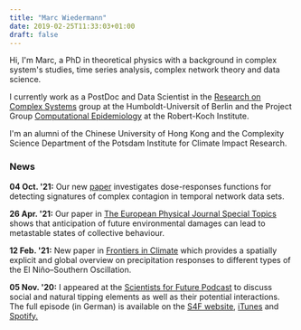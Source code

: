 ```yaml
---
title: "Marc Wiedermann"
date: 2019-02-25T11:33:03+01:00
draft: false
---
```


Hi, I'm Marc, a PhD in theoretical physics with a background in complex
system's studies, time series analysis, complex network theory and data
science. 

I currently work as a PostDoc and Data Scientist in the [Research on Complex
Systems](https://rocs.hu-berlin.de/) group at the Humboldt-Universit of Berlin and
the Project Group [Computational
Epidemiology](https://www.rki.de/DE/Content/Forsch/Projektgruppen/Projektgruppe_4/P4_node.html)
at the Robert-Koch Institute.

I'm an alumni of the Chinese University of Hong Kong and the Complexity Science
Department of the Potsdam Institute for Climate Impact Research.

### News

**04 Oct. '21:** Our new
[paper](https://link.springer.com/article/10.1140/epjs/s11734-021-00279-7)
investigates dose-responses functions for detecting signatures of complex
contagion in temporal network data sets. 

**26 Apr. '21:** Our paper in [The European Physical Journal Special Topics](https://link.springer.com/article/10.1140/epjs/s11734-021-00011-5#citeas) shows that anticipation of future
environmental damages can lead to metastable states of collective
behaviour. 

**12 Feb. '21:** New paper in [Frontiers in Climate](https://www.frontiersin.org/articles/10.3389/fclim.2021.618548/full)
which provides a spatially explicit and global overview on precipitation responses to different types of the
El Niño–Southern Oscillation.

**05 Nov. '20:** I appeared at the [Scientists for Future
Podcast](https://s4f-podcast.de/) to discuss social and natural
tipping elements as well as their potential interactions. The full episode
(in German) is available on the [S4F
website](https://s4f-podcast.de/2020/11/s4f008-domino-erdsystem/),
[iTunes](https://podcasts.apple.com/de/podcast/folge-9-dominoeffekte-im-erdsystem/id1498309073?i=1000497379327)
and [Spotify.](https://open.spotify.com/episode/0j0GxFbkw4WeBg0xH7Izxi?si=wQaF9SmKTDWZ_uBlL1_vJQ)

<!--
**17 Mar. '21:** Our new paper concerning [Optimization of coupling and global
collapse in diffusively coupled socio-ecological resource exploitation
networks](https://iopscience.iop.org/article/10.1088/1367-2630/abe0db) lead by
our former Master student Tanja Holstein is now published in [New Journal of
Physics.](https://iopscience.iop.org/journal/1367-2630)

**14 Oct. '20:** Our newest
[DominoES](https://www.pik-potsdam.de/research/projects/activities/dominoes)
paper proposes an analytical framework to characterize
potential social tipping processes for sustainability. The preprint is now
available on the [arXiv](https://arxiv.org/abs/2010.04488) and
[SSRN](https://papers.ssrn.com/sol3/papers.cfm?abstract_id=3708161).

**08 Jul. '20:** Our new paper on [A network-based microfoundation of
Granovetter’s threshold model for social
tipping](https://www.nature.com/articles/s41598-020-67102-6) is now published
in Scientific Reports. It is part of the collection on [Social
physics](https://www.nature.com/collections/hfafjbjbgd) edited by Matjaž Perc.


**14 May '20:** [Geo.X](https://www.geo-x.net/) is a research network for Geosciences consisting of ten
partner institutions in the Berlin-Potsdam area. I am happy to announce
that I have been appointed as a postdoctoral member of their [Young
Academy](https://www.geo-x.net/young-academy/fellows-2019).


**04 May '20:** The description-paper of the copan:CORE World-Earth modeling
framework is now published in [Earth System
Dynamics](https://www.earth-syst-dynam.net/11/395/2020/). You can play around with the reference implementation available on [github](https://github.com/pik-copan/pycopancore).

**19 Dec. '19:** *Domino Effects in the Earth System -- The potential role of wanted tipping points* is the
title of the agenda-setting paper for our [DominoES
project](https://www.pik-potsdam.de/research/projects/activities/dominoes).
A revised version of the preprint is now available on the
[arXiv](https://arxiv.org/abs/1911.10063).

**3 Oct. '19:** I worked with Design students from the University of Applied
sciences Potsdam to create visual arts experiments of different Tipping
Elements in the Earth System. A video of the installations can be seen
[here](https://vimeo.com/363540500).


**25 Oct. '19:** Fabian Geier's (former master student with us at
[copan](https://www.pik-potsdam.de/research/projects/activities/copan)) paper
on [The physics of governance networks](https://doi.org/10.1140/epjst/e2019-900120-4)
is now published in EPJ ST.

**22 Oct. '19:** I had the fortune to co-author [Ilona
Otto's](https://www.pik-potsdam.de/members/banaszak/) paper on [Human agency in
the Anthropocene](https://doi.org/10.1016/j.ecolecon.2019.106463) which is now
published in Ecological Economics.

**19 Jun. '19:** Our new paper on *The physics of governance networks* is now
available on the [arxiv](https://arxiv.org/abs/1906.08679).

My work is part of the Leibniz Project
[DominoES](https://www.pik-potsdam.de/research/projects/activities/dominoes)
and the FutureLab on Game Theory & Networks of Interacting Agents
[Gane](https://www.pik-potsdam.de/research/futurelabs/gane). I am also a member
of the [copan
collaboration](https://www.pik-potsdam.de/research/projects/activities/copan).

M
Hi, I'm Marc. am a postdoc in the [Complexity
Science](https://www.pik-potsdam.de/research/complexity-science) department at
the Potsdam Institute for Climate Impact Research.

My work is part of the Leibniz Project
[DominoES](https://www.pik-potsdam.de/research/projects/activities/dominoes)
and the FutureLab on Game Theory & Networks of Interacting Agents
[Gane](https://www.pik-potsdam.de/research/futurelabs/gane). I am also a member
of the [copan
collaboration](https://www.pik-potsdam.de/research/projects/activities/copan).

My interests are in complex networks, time series analysis, complex contagion and social tipping.


-->

